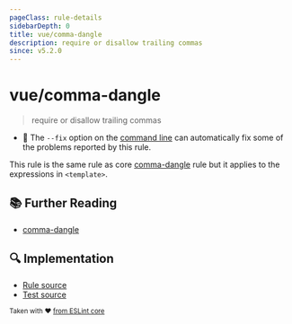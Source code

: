 ```yaml
---
pageClass: rule-details
sidebarDepth: 0
title: vue/comma-dangle
description: require or disallow trailing commas
since: v5.2.0
---
```

# vue/comma-dangle
> require or disallow trailing commas

- :wrench: The `--fix` option on the [command line](https://eslint.org/docs/user-guide/command-line-interface#fixing-problems) can automatically fix some of the problems reported by this rule.

This rule is the same rule as core [comma-dangle] rule but it applies to the expressions in `<template>`.

## :books: Further Reading

- [comma-dangle]

[comma-dangle]: https://eslint.org/docs/rules/comma-dangle

## :mag: Implementation

- [Rule source](https://github.com/vuejs/eslint-plugin-vue/blob/master/lib/rules/comma-dangle.js)
- [Test source](https://github.com/vuejs/eslint-plugin-vue/blob/master/tests/lib/rules/comma-dangle.js)

<sup>Taken with ❤️ [from ESLint core](https://eslint.org/docs/rules/comma-dangle)</sup>
